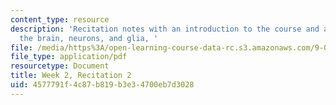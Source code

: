 ```yaml
---
content_type: resource
description: 'Recitation notes with an introduction to the course and a review of
  the brain, neurons, and glia, '
file: /media/https%3A/open-learning-course-data-rc.s3.amazonaws.com/9-01-introduction-to-neuroscience-fall-2007/4577791f4c87b819b3e34700eb7d3028_wk02_9_01_r01.pdf
file_type: application/pdf
resourcetype: Document
title: Week 2, Recitation 2
uid: 4577791f-4c87-b819-b3e3-4700eb7d3028
---
```


